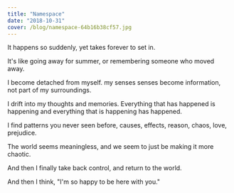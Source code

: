 ```yaml
---
title: "Namespace"
date: "2018-10-31"
cover: /blog/namespace-64b16b38cf57.jpg
---
```


It happens so suddenly, yet takes forever to set in.

It's like going away for summer, or remembering someone who moved away.

I become detached from myself. my senses senses become information, not part of my surroundings.

I drift into my thoughts and memories. Everything that has happened is happening and everything that is happening has happened.

I find patterns you never seen before, causes, effects, reason, chaos, love, prejudice.

The world seems meaningless, and we seem to just be making it more chaotic.

And then I finally take back control, and return to the world.

And then I think, "I'm so happy to be here with you."
